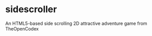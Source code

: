 sidescroller
============

An HTML5-based side scrolling 2D attractive adventure game from TheOpenCodex